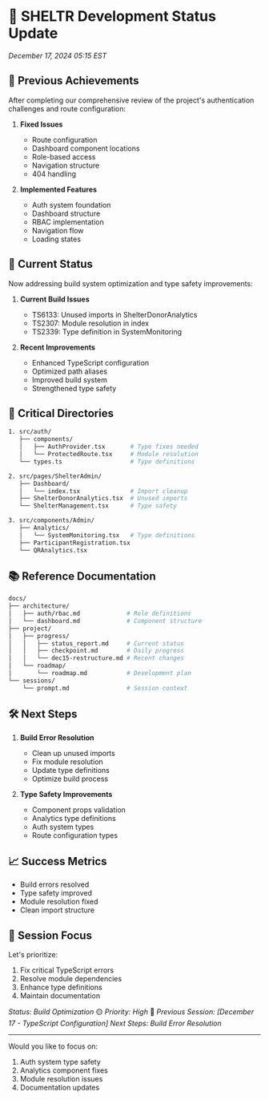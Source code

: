 # 🚀 SHELTR Development Status Update
*December 17, 2024 05:15 EST*

## 🔄 Previous Achievements
After completing our comprehensive review of the project's authentication challenges and route configuration:
1. **Fixed Issues**
   - Route configuration
   - Dashboard component locations
   - Role-based access
   - Navigation structure
   - 404 handling

2. **Implemented Features**
   - Auth system foundation
   - Dashboard structure
   - RBAC implementation
   - Navigation flow
   - Loading states

## 🔄 Current Status
Now addressing build system optimization and type safety improvements:

1. **Current Build Issues**
   - TS6133: Unused imports in ShelterDonorAnalytics
   - TS2307: Module resolution in index
   - TS2339: Type definition in SystemMonitoring

2. **Recent Improvements**
   - Enhanced TypeScript configuration
   - Optimized path aliases
   - Improved build system
   - Strengthened type safety

## 🎯 Critical Directories
```bash
1. src/auth/
   ├── components/
   │   ├── AuthProvider.tsx       # Type fixes needed
   │   └── ProtectedRoute.tsx     # Module resolution
   └── types.ts                   # Type definitions

2. src/pages/ShelterAdmin/
   ├── Dashboard/
   │   └── index.tsx              # Import cleanup
   ├── ShelterDonorAnalytics.tsx  # Unused imports
   └── ShelterManagement.tsx      # Type safety

3. src/components/Admin/
   ├── Analytics/
   │   └── SystemMonitoring.tsx   # Type definitions
   ├── ParticipantRegistration.tsx
   └── QRAnalytics.tsx
```

## 📚 Reference Documentation
```bash
docs/
├── architecture/
│   ├── auth/rbac.md             # Role definitions
│   └── dashboard.md             # Component structure
├── project/
│   ├── progress/
│   │   ├── status_report.md     # Current status
│   │   ├── checkpoint.md        # Daily progress
│   │   └── dec15-restructure.md # Recent changes
│   └── roadmap/
│       └── roadmap.md           # Development plan
└── sessions/
    └── prompt.md                # Session context
```

## 🛠️ Next Steps
1. **Build Error Resolution**
   - Clean up unused imports
   - Fix module resolution
   - Update type definitions
   - Optimize build process

2. **Type Safety Improvements**
   - Component props validation
   - Analytics type definitions
   - Auth system types
   - Route configuration types

## 📈 Success Metrics
- Build errors resolved
- Type safety improved
- Module resolution fixed
- Clean import structure

## 🎯 Session Focus
Let's prioritize:
1. Fix critical TypeScript errors
2. Resolve module dependencies
3. Enhance type definitions
4. Maintain documentation

*Status: Build Optimization* 🟡
*Priority: High* 🔴
*Previous Session: [December 17 - TypeScript Configuration]*
*Next Steps: Build Error Resolution*

---

Would you like to focus on:
1. Auth system type safety
2. Analytics component fixes
3. Module resolution issues
4. Documentation updates